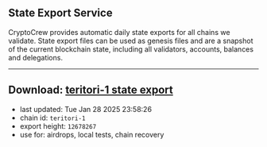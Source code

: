 ## State Export Service
CryptoCrew provides automatic daily state exports for all chains we validate. State export files can be used as genesis files and are a snapshot of the current blockchain state, including all validators, accounts, balances and delegations.

---
**Download: [teritori-1 state export](https://dl-eu2.ccvalidators.com/SERVICE/teritori/teritori-1_export_12678267.json)**
---

- last updated: Tue Jan 28 2025 23:58:26
- chain id: `teritori-1`
- export height: `12678267`
- use for: airdrops, local tests, chain recovery
